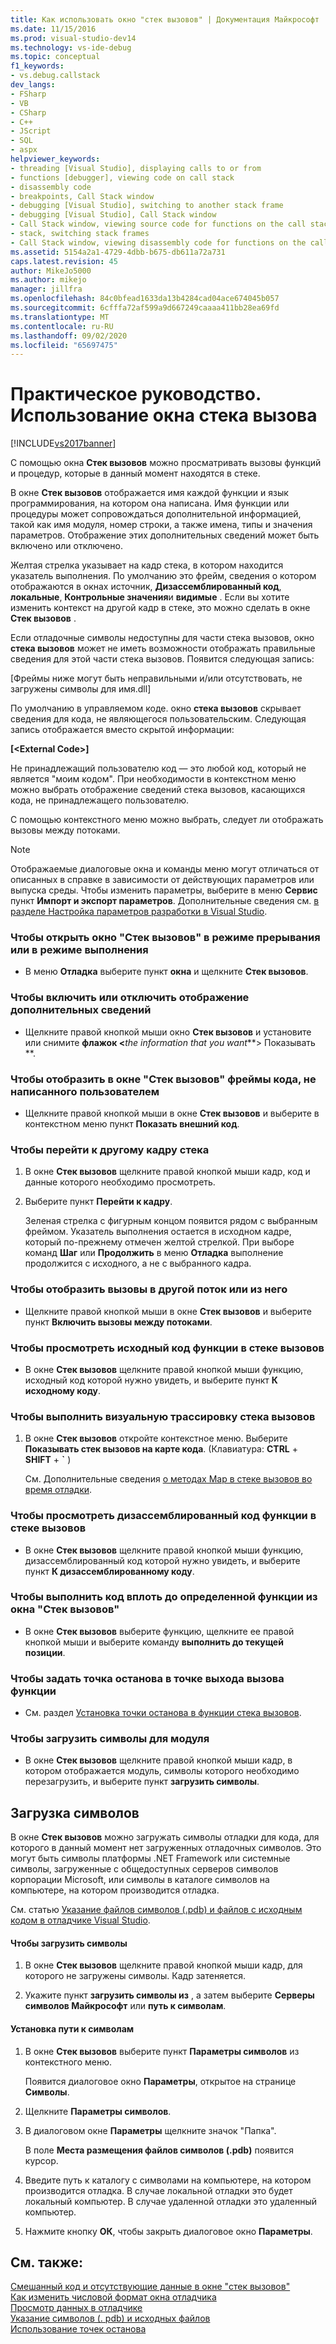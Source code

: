 ```yaml
---
title: Как использовать окно "стек вызовов" | Документация Майкрософт
ms.date: 11/15/2016
ms.prod: visual-studio-dev14
ms.technology: vs-ide-debug
ms.topic: conceptual
f1_keywords:
- vs.debug.callstack
dev_langs:
- FSharp
- VB
- CSharp
- C++
- JScript
- SQL
- aspx
helpviewer_keywords:
- threading [Visual Studio], displaying calls to or from
- functions [debugger], viewing code on call stack
- disassembly code
- breakpoints, Call Stack window
- debugging [Visual Studio], switching to another stack frame
- debugging [Visual Studio], Call Stack window
- Call Stack window, viewing source code for functions on the call stack
- stack, switching stack frames
- Call Stack window, viewing disassembly code for functions on the call stack
ms.assetid: 5154a2a1-4729-4dbb-b675-db611a72a731
caps.latest.revision: 45
author: MikeJo5000
ms.author: mikejo
manager: jillfra
ms.openlocfilehash: 84c0bfead1633da13b4284cad04ace674045b057
ms.sourcegitcommit: 6cfffa72af599a9d667249caaaa411bb28ea69fd
ms.translationtype: MT
ms.contentlocale: ru-RU
ms.lasthandoff: 09/02/2020
ms.locfileid: "65697475"
---
```

# <a name="how-to-use-the-call-stack-window"></a>Практическое руководство. Использование окна стека вызова
[!INCLUDE[vs2017banner](../includes/vs2017banner.md)]

С помощью окна **Стек вызовов** можно просматривать вызовы функций и процедур, которые в данный момент находятся в стеке.  
  
 В окне **Стек вызовов** отображается имя каждой функции и язык программирования, на котором она написана. Имя функции или процедуры может сопровождаться дополнительной информацией, такой как имя модуля, номер строки, а также имена, типы и значения параметров. Отображение этих дополнительных сведений может быть включено или отключено.  
  
 Желтая стрелка указывает на кадр стека, в котором находится указатель выполнения. По умолчанию это фрейм, сведения о котором отображаются в окнах источник, **Дизассемблированный код**, **локальные**, **Контрольные значения**и **видимые** . Если вы хотите изменить контекст на другой кадр в стеке, это можно сделать в окне **Стек вызовов** .  
  
 Если отладочные символы недоступны для части стека вызовов, окно **стека вызовов** может не иметь возможности отображать правильные сведения для этой части стека вызовов. Появится следующая запись:  
  
 [Фреймы ниже могут быть неправильными и/или отсутствовать, не загружены символы для имя.dll]  
  
 По умолчанию в управляемом коде. окно **стека вызовов** скрывает сведения для кода, не являющегося пользовательским. Следующая запись отображается вместо скрытой информации:  
  
 **[\<External Code>]**  
  
 Не принадлежащий пользователю код — это любой код, который не является "моим кодом". При необходимости в контекстном меню можно выбрать отображение сведений стека вызовов, касающихся кода, не принадлежащего пользователю.  
  
 С помощью контекстного меню можно выбрать, следует ли отображать вызовы между потоками.  
  
> [!NOTE]
> Отображаемые диалоговые окна и команды меню могут отличаться от описанных в справке в зависимости от действующих параметров или выпуска среды. Чтобы изменить параметры, выберите в меню **Сервис** пункт **Импорт и экспорт параметров**. Дополнительные сведения см. [в разделе Настройка параметров разработки в Visual Studio](https://msdn.microsoft.com/22c4debb-4e31-47a8-8f19-16f328d7dcd3).  
  
### <a name="to-display-the-call-stack-window-in-break-mode-or-in-run-mode"></a>Чтобы открыть окно "Стек вызовов" в режиме прерывания или в режиме выполнения  
  
- В меню **Отладка** выберите пункт **окна** и щелкните **Стек вызовов**.  
  
### <a name="to-change-the-optional-information-displayed"></a>Чтобы включить или отключить отображение дополнительных сведений  
  
- Щелкните правой кнопкой мыши окно **Стек вызовов** и установите или снимите **флажок \<**_the information that you want_**> Показывать **.  
  
### <a name="to-display-non-user-code-frames-in-the-call-stack-window"></a>Чтобы отобразить в окне "Стек вызовов" фреймы кода, не написанного пользователем  
  
- Щелкните правой кнопкой мыши в окне **Стек вызовов** и выберите в контекстном меню пункт **Показать внешний код**.  
  
### <a name="to-switch-to-another-stack-frame"></a>Чтобы перейти к другому кадру стека  
  
1. В окне **Стек вызовов** щелкните правой кнопкой мыши кадр, код и данные которого необходимо просмотреть.  
  
2. Выберите пункт **Перейти к кадру**.  
  
     Зеленая стрелка с фигурным концом появится рядом с выбранным фреймом. Указатель выполнения остается в исходном кадре, который по-прежнему отмечен желтой стрелкой. При выборе команд **Шаг** или **Продолжить** в меню **Отладка** выполнение продолжится с исходного, а не с выбранного кадра.  
  
### <a name="to-display-calls-to-or-from-another-thread"></a>Чтобы отобразить вызовы в другой поток или из него  
  
- Щелкните правой кнопкой мыши в окне **Стек вызовов** и выберите пункт **Включить вызовы между потоками**.  
  
### <a name="to-view-the-source-code-for-a-function-on-the-call-stack"></a>Чтобы просмотреть исходный код функции в стеке вызовов  
  
- В окне **Стек вызовов** щелкните правой кнопкой мыши функцию, исходный код которой нужно увидеть, и выберите пункт **К исходному коду**.  
  
### <a name="to-visually-trace-the-call-stack"></a>Чтобы выполнить визуальную трассировку стека вызовов  
  
1. В окне **Стек вызовов** откройте контекстное меню. Выберите **Показывать стек вызовов на карте кода**. (Клавиатура: **CTRL**  +  **SHIFT**  +  **`** )  
  
     См. Дополнительные сведения [о методах Map в стеке вызовов во время отладки](../debugger/map-methods-on-the-call-stack-while-debugging-in-visual-studio.md).  
  
### <a name="to-view-the-disassembly-code-for-a-function-on-the-call-stack"></a>Чтобы просмотреть дизассемблированный код функции в стеке вызовов  
  
- В окне **Стек вызовов** щелкните правой кнопкой мыши функцию, дизассемблированный код которой нужно увидеть, и выберите пункт **К дизассемблированному коду**.  
  
### <a name="to-run-to-a-specific-function-from-the-call-stack-window"></a>Чтобы выполнить код вплоть до определенной функции из окна "Стек вызовов"  
  
- В окне **Стек вызовов** выберите функцию, щелкните ее правой кнопкой мыши и выберите команду **выполнить до текущей позиции**.  
  
### <a name="to-set-a-breakpoint-on-the-exit-point-of-a-function-call"></a>Чтобы задать точка останова в точке выхода вызова функции  
  
- См. раздел [Установка точки останова в функции стека вызовов](../debugger/using-breakpoints.md#BKMK_Set_a_breakpoint_in_the_call_stack_window).  
  
### <a name="to-load-symbols-for-a-module"></a>Чтобы загрузить символы для модуля  
  
- В окне **Стек вызовов** щелкните правой кнопкой мыши кадр, в котором отображается модуль, символы которого необходимо перезагрузить, и выберите пункт **загрузить символы**.  
  
## <a name="loading-symbols"></a>Загрузка символов  
 В окне **Стек вызовов** можно загружать символы отладки для кода, для которого в данный момент нет загруженных отладочных символов. Это могут быть символы платформы .NET Framework или системные символы, загруженные с общедоступных серверов символов корпорации Microsoft, или символы в каталоге символов на компьютере, на котором производится отладка.  
  
 См. статью [Указание файлов символов (.pdb) и файлов с исходным кодом в отладчике Visual Studio](../debugger/specify-symbol-dot-pdb-and-source-files-in-the-visual-studio-debugger.md).  
  
#### <a name="to-load-symbols"></a>Чтобы загрузить символы  
  
1. В окне **Стек вызовов** щелкните правой кнопкой мыши кадр, для которого не загружены символы. Кадр затеняется.  
  
2. Укажите пункт **загрузить символы из** , а затем выберите **Серверы символов Майкрософт** или **путь к символам**.  
  
#### <a name="to-set-the-symbol-path"></a>Установка пути к символам  
  
1. В окне **Стек вызовов** выберите пункт **Параметры символов** из контекстного меню.  
  
     Появится диалоговое окно **Параметры**, открытое на странице **Символы**.  
  
2. Щелкните **Параметры символов**.  
  
3. В диалоговом окне **Параметры** щелкните значок "Папка".  
  
     В поле **Места размещения файлов символов (.pdb)** появится курсор.  
  
4. Введите путь к каталогу с символами на компьютере, на котором производится отладка. В случае локальной отладки это будет локальный компьютер. В случае удаленной отладки это удаленный компьютер.  
  
5. Нажмите кнопку **ОК**, чтобы закрыть диалоговое окно **Параметры**.  
  
## <a name="see-also"></a>См. также:  
 [Смешанный код и отсутствующие данные в окне "стек вызовов"](../debugger/mixed-code-and-missing-information-in-the-call-stack-window.md)   
 [Как изменить числовой формат окна отладчика](https://msdn.microsoft.com/library/cd593847-a625-411d-a430-b798346ef18f)   
 [Просмотр данных в отладчике](../debugger/viewing-data-in-the-debugger.md)   
 [Указание символов (. pdb) и исходных файлов](../debugger/specify-symbol-dot-pdb-and-source-files-in-the-visual-studio-debugger.md)   
 [Использование точек останова](../debugger/using-breakpoints.md)
